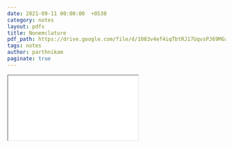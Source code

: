 ```yaml
---
date: 2021-09-11 00:00:00  +0530
category: notes
layout: pdfs
title: Nonemclature
pdf_path: https://drive.google.com/file/d/1083v4ef4iqTbtRJ17UqvsPJ69MGauyit/preview?usp=sharing
tags: notes
author: parthnikam
paginate: true
---
```


<iframe class="embed-pdf" src="{{ page.pdf_path }}#toolbar=0" seamless="seamless" scrolling="no" style="overflow:hidden"></iframe>
